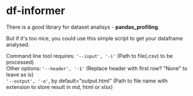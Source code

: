 # df-informer
There is a good library for dataset analisys - **pandas_profiling**. 

But if it's too nice, you could use this simple script to get your dataframe analysed.  

Command line tool requires: ```'--input', '-i'``` (Path to file(.csv) to be processed)  
Other options:              ```'--header', '-1'``` (Replace header with first row? "None" to leave as is)  
                            ```'--output', '-o'```, by default="output.html" (Path to file name with extension to store result in md, html or xlsx)
